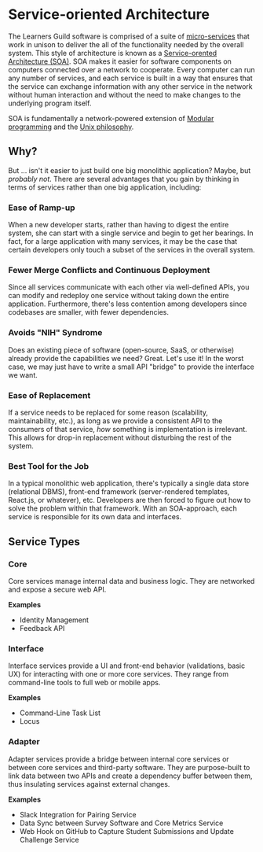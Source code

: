 # Service-oriented Architecture

The Learners Guild software is comprised of a suite of [micro-services][microservices-wikipedia] that work in unison to deliver the all of the functionality needed by the overall system. This style of architecture is known as a [Service-orented Architecture (SOA)][soa-wikipedia]. SOA makes it easier for software components on computers connected over a network to cooperate. Every computer can run any number of services, and each service is built in a way that ensures that the service can exchange information with any other service in the network without human interaction and without the need to make changes to the underlying program itself.

SOA is fundamentally a network-powered extension of [Modular programming][modular-programming-wikipedia] and the [Unix philosophy][unix-philosophy-wikipedia].

## Why?

But ... isn't it easier to just build one big monolithic application? Maybe, but *probably not*. There are several advantages that you gain by thinking in terms of services rather than one big application, including:

### Ease of Ramp-up

When a new developer starts, rather than having to digest the entire system, she can start with a single service and begin to get her bearings. In fact, for a large application with many services, it may be the case that certain developers only touch a subset of the services in the overall system.

### Fewer Merge Conflicts and Continuous Deployment

Since all services communicate with each other via well-defined APIs, you can modify and redeploy one service without taking down the entire application. Furthermore, there's less contention among developers since codebases are smaller, with fewer dependencies.

### Avoids "NIH" Syndrome

Does an existing piece of software (open-source, SaaS, or otherwise) already provide the capabilities we need? Great. Let's use it! In the worst case, we may just have to write a small API "bridge" to provide the interface we want.

### Ease of Replacement

If a service needs to be replaced for some reason (scalability, maintainability, etc.), as long as we provide a consistent API to the consumers of that service, *how* something is implementation is irrelevant. This allows for drop-in replacement without disturbing the rest of the system.

### Best Tool for the Job

In a typical monolithic web application, there's typically a single data store (relational DBMS), front-end framework (server-rendered templates, React.js, or whatever), etc. Developers are then forced to figure out how to solve the problem within that framework. With an SOA-approach, each service is responsible for its own data and interfaces.

## Service Types

### Core

Core services manage internal data and business logic. They are networked and expose a secure web API.

**Examples**

- Identity Management
- Feedback API

### Interface

Interface services provide a UI and front-end behavior (validations, basic UX) for interacting with one or more core services. They range from command-line tools to full web or mobile apps.

**Examples**

- Command-Line Task List
- Locus

### Adapter

Adapter services provide a bridge between internal core services or between core services and third-party software. They are purpose-built to link data between two APIs and create a dependency buffer between them, thus insulating services against external changes.

**Examples**

- Slack Integration for Pairing Service
- Data Sync between Survey Software and Core Metrics Service
- Web Hook on GitHub to Capture Student Submissions and Update Challenge Service



<!-- references -->

[soa-wikipedia]:https://en.wikipedia.org/wiki/Service-oriented_architecture
[modular-programming-wikipedia]:https://en.wikipedia.org/wiki/Modular_programming
[unix-philosophy-wikipedia]:https://en.wikipedia.org/wiki/Unix_philosophy
[microservices-wikipedia]:https://en.wikipedia.org/wiki/Microservices
